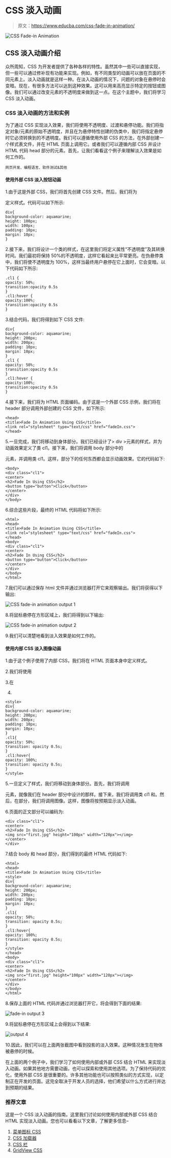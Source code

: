 # CSS 淡入动画

> 原文：<https://www.educba.com/css-fade-in-animation/>

![CSS Fade-in Animation](img/d3e519913c913666faaa0decd15e4868.png)



## CSS 淡入动画介绍

众所周知，CSS 为开发者提供了各种各样的特性。虽然其中一些可以直接实现，但一些可以通过修补现有功能来实现。例如，有不同类型的动画可以放在页面的不同元素上。淡入动画就是这样一种。在淡入动画的情况下，问题的对象在悬停时会变暗。现在，有很多方法可以达到这种效果。这可以用来高亮显示特定的按钮或图像。我们可以通过改变元素的不透明度来做到这一点。在这个主题中，我们将学习 CSS 淡入动画。

### CSS 淡入动画的方法和实例

为了通过 CSS 实现淡入效果，我们将使用不透明度、过渡和悬停功能。我们将指定对象/元素的原始不透明度，并且在为悬停特性创建的伪类中，我们将指定悬停时它必须转换到的不透明度。我们可以遵循使用外部 CSS 的方法，在外部创建一个样式表文件，并在 HTML 页面上调用它。或者我们可以遵循内部 CSS 并设计 HTML 代码 head 部分的元素。首先，让我们看看这个例子来理解淡入效果是如何工作的。

<small>网页开发、编程语言、软件测试&其他</small>

#### 使用外部 CSS 淡入按钮动画

1.由于这是外部 CSS，我们将首先创建 CSS 文件。然后，我们将为

定义样式。代码可以如下所示:

```
div{
background-color: aquamarine;
height: 100px;
width: 100px;
padding: 10px;
margin: 10px;
}
```

2.接下来，我们将设计一个类的样式，在这里我们将定义属性“不透明度”及其转换时间。我们最初将保持 50%的不透明度，这样它看起来比平常更亮。在伪悬停类中，我们将使不透明度为 100%，这样当最终用户悬停在它上面时，它会变暗。以下代码如下所示:

```
.cl1 {
opacity: 50%;
transition:opacity 0.5s
}
.cl1:hover {
opacity:100%;
transition:opacity 0.5s
}
```

3.结合代码，我们将得到如下 CSS 文件:

```
div{
background-color: aquamarine;
height: 200px;
width: 200px;
padding: 10px;
margin: 10px;
}
.cl1 {
opacity: 50%;
transition:opacity 0.5s
}
.cl1:hover {
opacity:100%;
transition:opacity 0.5s
}
```

4.接下来，我们将为 HTML 页面编码。由于这是一个外部 CSS 示例，我们将在 header 部分调用外部创建的 CSS 文件，如下所示:

```
<head>
<title>Fade In Animation Using CSS</title>
<link rel="stylesheet" type="text/css" href="fadeIn.css">
</head>
```

5.一旦完成，我们将移动到身体部分。我们已经设计了> div >元素的样式，并为动画效果定义了类 cl1。接下来，我们将调用 body 部分中的

元素，并调用类 cl1。这样，部分下的任何东西都会显示动画效果。它的代码如下:

```
<body>
<div class="cl1">
<center>
<h2>Fade In Using CSS</h2>
<button type="button">Click</button>
</center>
</div>
</body>
```

6.综合这些片段，最终的 HTML 代码将如下所示:

```
<html>
<head>
<title>Fade In Animation Using CSS</title>
<link rel="stylesheet" type="text/css" href="fadeIn.css">
</head>
<body>
<div class="cl1">
<center>
<h2>Fade In Using CSS</h2>
<button type="button">Click</button>
</center>
</div>
</body>
</html>
```

7.我们可以通过保存 html 文件并通过浏览器打开它来观察输出。我们将获得以下输出:

![CSS fade-in animation output 1](img/52cb942e4ca36d9dec27797c2f6e01cb.png)



8.将鼠标悬停在方形区域上，我们将得到以下输出:

![CSS fade-in animation output 2](img/08a9b0b7843802bfd39aea8545d8771f.png)



9.我们可以清楚地看到淡入效果是如何工作的。

#### 使用内部 CSS 淡入图像动画

1.由于这个例子使用了内部 CSS，我们将在 HTML 页面本身中定义样式。

2.我们将使用

3.在

4.

```
<style>
div{
background-color: aquamarine;
height: 200px;
width: 200px;
padding: 10px;
margin: 10px;
}
.cl1{
opacity: 50%;
transition: opacity 0.5s;
}
.cl1:hover{
opacity: 100%;
transition: opacity 0.5s;
}
</style>
```

5.一旦定义了样式，我们将移动到身体部分。首先，我们将调用

元素，就像我们在 header 部分中设计的那样。接下来，我们将调用类 cl1 和。然后，在部分，我们将调用图像。这样，图像将按预期显示淡入动画。

6.页面的正文部分可以编码为:

```
<div class="cl1">
<center>
<h2>Fade In Using CSS</h2>
<img src="first.jpg" height="100px" width="120px"></img>
</center>
</div>
```

7.结合 body 和 head 部分，我们得到的最终 HTML 代码如下:

```
<html>
<head>
<title>Fade In Animation Using CSS</title>
<style>
div{
background-color: aquamarine;
height: 200px;
width: 200px;
padding: 10px;
margin: 10px;
}
.cl1{
opacity: 50%;
transition: opacity 0.5s;
}
.cl1:hover{
opacity: 100%;
transition: opacity 0.5s;
}
</style>
</head>
<body>
<div class="cl1">
<center>
<h2>Fade In Using CSS</h2>
<img src="first.jpg" height="100px" width="120px"></img>
</center>
</div>
</body>
</html>
```

8.保存上面的 HTML 代码并通过浏览器打开它，将会得到下面的结果:

![fade-in output 3](img/abf64a8b56740f3b9aaf79d5543dfb93.png)



9.将鼠标悬停在方形区域上会得到以下结果:

![output 4](img/aac659f2023e308dd61574d4850ee198.png)



10.因此，我们可以在上面两张截图中看到投影的淡入效果。这种情况发生在物体被悬停的时候。

在上面的两个例子中，我们学习了如何使用内部或外部 CSS 结合 HTML 来实现淡入动画。如果其他地方需要动画，也可以探索和使用其他选项。为了保持代码的优化，使用外部 CSS 是很重要的。许多其他功能也可以按照类似的方式实现，以定制正在开发的页面。这完全取决于开发人员的选择，他们希望以什么方式进行并达到预期的结果。

### 推荐文章

这是一个 CSS 淡入动画的指南。这里我们讨论如何使用内部或外部 CSS 结合 HTML 实现淡入动画。您也可以看看以下文章，了解更多信息–

1.  [菜单图标 CSS](https://www.educba.com/menu-icon-css/)
2.  [CSS 加载器](https://www.educba.com/css-loader/)
3.  [CSS 栏](https://www.educba.com/css-column/)
4.  [GridView CSS](https://www.educba.com/gridview-css/)





